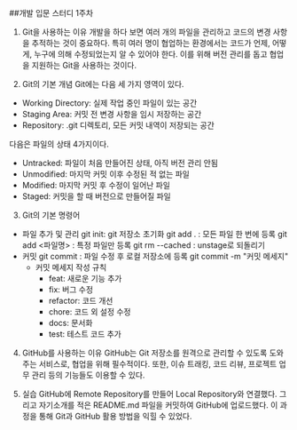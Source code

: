 ##개발 입문 스터디 1주차

1. Git을 사용하는 이유
개발을 하다 보면 여러 개의 파일을 관리하고 코드의 변경 사항을 추적하는 것이 중요하다. 특히 여러 명이 협업하는 환경에서는 코드가 언제, 어떻게, 누구에 의해 수정되었는지 알 수 있어야 한다. 이를 위해 버전 관리를 돕고 협업을 지원하는 Git을 사용하는 것이다. 

2. Git의 기본 개념
Git에는 다음 세 가지 영역이 있다.
* Working Directory: 실제 작업 중인 파일이 있는 공간
* Staging Area: 커밋 전 변경 사항을 임시 저장하는 공간
* Repository: .git 디렉토리, 모든 커밋 내역이 저장되는 공간

다음은 파일의 상태 4가지이다.
* Untracked: 파일이 처음 만들어진 상태, 아직 버전 관리 안됨
* Unmodified: 마지막 커밋 이후 수정된 적 없는 파일
* Modified: 마지막 커밋 후 수정이 일어난 파일
* Staged: 커밋을 할 때 버전으로 만들어질 파일

3. Git의 기본 명령어
* 파일 추가 및 관리
    git init: git 저장소 초기화
    git add . : 모든 파일 한 번에 등록
    git add <파일명> : 특정 파일만 등록
    git rm --cached <file> : unstage로 되돌리기
* 커밋
    git commit : 파일 수정 후 로컬 저장소에 등록
    git commit -m "커밋 메세지"
    + 커밋 메세지 작성 규칙
        - feat: 새로운 기능 추가
        - fix: 버그 수정
        - refactor: 코드 개선
        - chore: 코드 외 설정 수정
        - docs: 문서화
        - test: 테스트 코드 추가

4. GitHub를 사용하는 이유
GitHub는 Git 저장소를 원격으로 관리할 수 있도록 도와주는 서비스로, 협업을 위해 필수적이다. 또한, 이슈 트래킹, 코드 리뷰, 프로젝트 업무 관리 등의 기능들도 이용할 수 있다.

5. 실습
GitHub에 Remote Repository를 만들어 Local Repository와 연결했다. 그리고 자기소개를 적은 README.md 파일을 커밋하여 GitHub에 업로드했다. 이 과정을 통해 Git과 GitHub 활용 방법을 익힐 수 있었다.